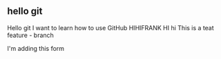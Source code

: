 ## hello git
Hello git
I want to learn how to use GitHub
HIHIFRANK
HI
hi
This is a teat
feature - branch

I'm adding this form